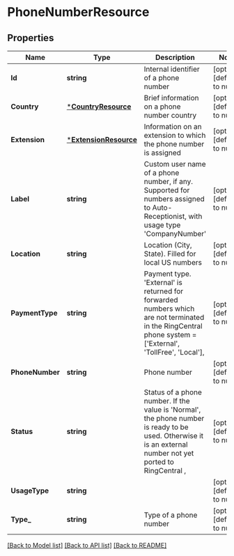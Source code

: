 # PhoneNumberResource

## Properties
Name | Type | Description | Notes
------------ | ------------- | ------------- | -------------
**Id** | **string** | Internal identifier of a phone number | [optional] [default to null]
**Country** | [***CountryResource**](CountryResource.md) | Brief information on a phone number country | [optional] [default to null]
**Extension** | [***ExtensionResource**](ExtensionResource.md) | Information on an extension to which the phone number is assigned | [optional] [default to null]
**Label** | **string** | Custom user name of a phone number, if any. Supported for numbers assigned to Auto-Receptionist, with usage type &#39;CompanyNumber&#39;  | [optional] [default to null]
**Location** | **string** | Location (City, State). Filled for local US numbers | [optional] [default to null]
**PaymentType** | **string** | Payment type. &#39;External&#39; is returned for forwarded numbers which are not terminated in the RingCentral phone system &#x3D; [&#39;External&#39;, &#39;TollFree&#39;, &#39;Local&#39;], | [optional] [default to null]
**PhoneNumber** | **string** | Phone number | [optional] [default to null]
**Status** | **string** | Status of a phone number. If the value is &#39;Normal&#39;, the phone number is ready to be used. Otherwise it is an external number not yet ported to RingCentral , | [optional] [default to null]
**UsageType** | **string** |  | [optional] [default to null]
**Type_** | **string** | Type of a phone number | [optional] [default to null]

[[Back to Model list]](../README.md#documentation-for-models) [[Back to API list]](../README.md#documentation-for-api-endpoints) [[Back to README]](../README.md)


